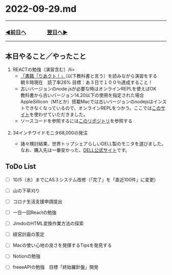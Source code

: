 # 2022-09-29.md
  
---
### [◀️前日へ](https://github.com/yuasys/chatty-journal/blob/main/2022/09/2022-09-28.md)&emsp;&emsp;&emsp;&emsp;[翌日へ▶️](https://github.com/yuasys/chatty-journal/blob/main/main/2022/09/2022-09-30.md)
---

## 本日やること／やったこと

<ol>
  <li>REACTの勉強（演習含む）/li>
    <ul>
      <li><a href="https://booth.pm/ja/items/2368045">「書籍「りあクト！」</a>（以下教科書と言う）を読みながら演習をする</li>
        朝８時現在　読了率26% 目標：あ３日で１００％達成すること！
    <li>古いバージョンのnode.jsが必要な時はオンラインREPLを使えばOK</li>
        教科書から古いバージョン14.20以下の使用を指定された場合AppleSillicon（M1とか）搭載Macでは古いバージョンのnodejsはインストできなくなっているので、オンラインREPLをつかう。ここでは<a href="https://replit.com/languages/nodejs">このサイト</a>を使わせていただきました。
    <li>ソースコードを参照するには<a href="https://github.com/yuasys/Riakuto-StartingReact-ja4.0">このリポジトリ</a>を参照する</li>
    </ul><br>
  <li>34インチワイドモニタ68,000の発注</li>
    <ul>
      <li>諸々検討結果、世界トップシェアらしいDELL製のモニタを選びました。なお、購入先は一番安かった、<a href="https://www.dell.com/ja-jp">DELL公式サイト</a>です。<br>
      </li>
    </ul>
</ol>
    

## ToDo List

  - [ ] 10/5（水）までにAS３システム改修（「完了」を「直近100件」に変更）
  - [ ] 山の下草刈り
  - [ ] コロナ生活支援申請提出
  - [ ] 一日一回Reactの勉強
  - [ ] JimdoのHTML変換作業方法の探索
  - [ ] 経営計画の策定
  - [ ] Macの使い心地の良さを発揮するTipsを発見する
  - [ ] Notionの勉強
  - [ ] freeeAPIの勉強　目標「終始羅針盤」開発
 
